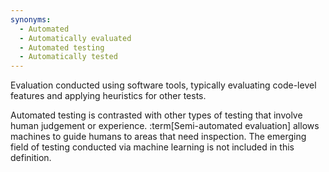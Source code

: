 ```yaml
---
synonyms:
  - Automated
  - Automatically evaluated
  - Automated testing
  - Automatically tested
---
```


Evaluation conducted using software tools, typically evaluating code-level features and applying heuristics for other tests.

Automated testing is contrasted with other types of testing that involve human judgement or
experience. :term[Semi-automated evaluation] allows machines to guide humans
to areas that need inspection. The emerging field of testing conducted via
machine learning is not included in this definition.
